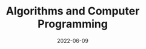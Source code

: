 ---
# Page title
title: Algorithms and Computer Programming

# Title for the menu link if you wish to use a shorter link title, otherwise remove this option.
linktitle: ACP

# Page summary for search engines.
summary: Blah, blah, blah...

# Date page published
date: 2022-06-09

# Book page type (do not modify).
type: book

# Position of this page in the menu. Remove this option to sort alphabetically.
weight: 10
toc: false
---